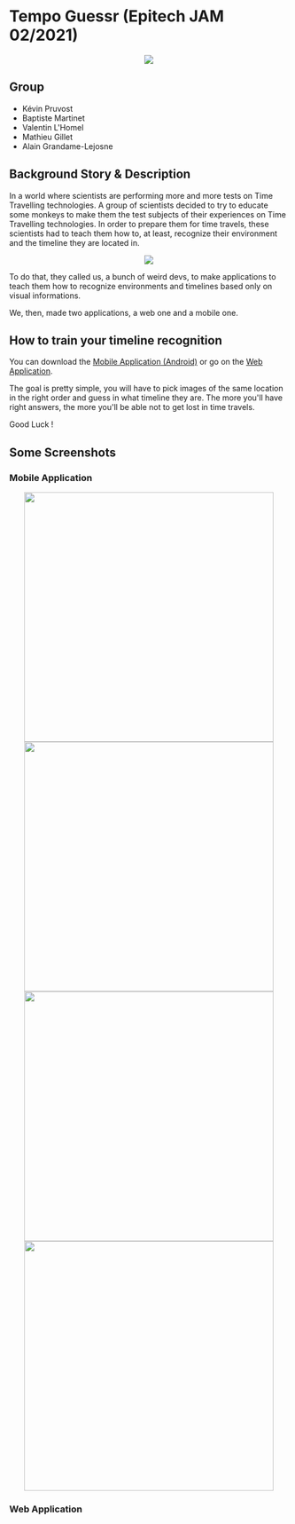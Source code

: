 # Tempo Guessr (Epitech JAM 02/2021)

<p align="center">
  <img src="https://github.com/EpitechIT2020/G-JAM-001-NCY-0-1-jam-kevin.pruvost/blob/master/Resources/gorille.png">
</p>

## Group

* Kévin Pruvost
* Baptiste Martinet
* Valentin L'Homel
* Mathieu Gillet
* Alain Grandame-Lejosne

## Background Story & Description

In a world where scientists are performing more and more tests on Time Travelling technologies. A group of scientists decided to try to educate
some monkeys to make them the test subjects of their experiences on Time Travelling technologies.
In order to prepare them for time travels, these scientists had to teach them how to, at least, recognize their environment and the timeline they are located in.

<p align="center">
  <img src="https://github.com/EpitechIT2020/G-JAM-001-NCY-0-1-jam-kevin.pruvost/blob/master/Resources/lab_but_archi.jpg">
</p>

To do that, they called us, a bunch of weird devs, to make applications to teach them how to recognize environments and timelines based only on visual informations.

We, then, made two applications, a web one and a mobile one.

## How to train your timeline recognition

You can download the [Mobile Application (Android)](https://github.com/EpitechIT2020/G-JAM-001-NCY-0-1-jam-kevin.pruvost/blob/master/Builds/final.apk) or go on the [Web Application]().

The goal is pretty simple, you will have to pick images of the same location in the right order and guess in what timeline they are.
The more you'll have right answers, the more you'll be able not to get lost in time travels.

Good Luck !

## Some Screenshots

### Mobile Application

<p align="center" display="align-block">
  <img src="https://github.com/EpitechIT2020/G-JAM-001-NCY-0-1-jam-kevin.pruvost/blob/master/Screenshots/mobile_1.jpg" width=450>
  <img src="https://github.com/EpitechIT2020/G-JAM-001-NCY-0-1-jam-kevin.pruvost/blob/master/Screenshots/mobile_2.jpg" width=450>
  <img src="https://github.com/EpitechIT2020/G-JAM-001-NCY-0-1-jam-kevin.pruvost/blob/master/Screenshots/mobile_3.jpg" width=450>
  <img src="https://github.com/EpitechIT2020/G-JAM-001-NCY-0-1-jam-kevin.pruvost/blob/master/Screenshots/mobile_4.jpg" width=450>
</p>

### Web Application
